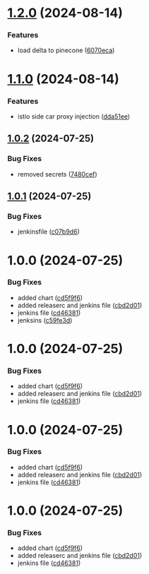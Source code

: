 # [1.2.0](https://github.com/cyse7125-su24-team10/helm-k8s-operator/compare/v1.1.0...v1.2.0) (2024-08-14)


### Features

* load delta to pinecone ([6070eca](https://github.com/cyse7125-su24-team10/helm-k8s-operator/commit/6070ecab36487442b150e3f8745d25d21de5df0a))

# [1.1.0](https://github.com/cyse7125-su24-team10/helm-k8s-operator/compare/v1.0.2...v1.1.0) (2024-08-14)


### Features

* istio side car proxy injection ([dda51ee](https://github.com/cyse7125-su24-team10/helm-k8s-operator/commit/dda51ee9b516cc43e474caa51dc64c2686957cca))

## [1.0.2](https://github.com/cyse7125-su24-team10/helm-k8s-operator/compare/v1.0.1...v1.0.2) (2024-07-25)


### Bug Fixes

* removed secrets ([7480cef](https://github.com/cyse7125-su24-team10/helm-k8s-operator/commit/7480cefa2ee0e95706a3771ebbd9eacbe551155a))

## [1.0.1](https://github.com/cyse7125-su24-team10/helm-k8s-operator/compare/v1.0.0...v1.0.1) (2024-07-25)


### Bug Fixes

* jenkinsfile ([c07b9d6](https://github.com/cyse7125-su24-team10/helm-k8s-operator/commit/c07b9d68b9e8fc5853198f3cc998ad1364b27149))

# 1.0.0 (2024-07-25)


### Bug Fixes

* added chart ([cd5f9f6](https://github.com/cyse7125-su24-team10/helm-k8s-operator/commit/cd5f9f6b927ce8f997fa29ba08c07579add3ad76))
* added releaserc and jenkins file ([cbd2d01](https://github.com/cyse7125-su24-team10/helm-k8s-operator/commit/cbd2d019a6cf73e2109338960eb986d16bfef6db))
* jenkins file ([cd46381](https://github.com/cyse7125-su24-team10/helm-k8s-operator/commit/cd46381215d32862a2b0f75284bc7a2672502f38))
* jenksins ([c59fe3d](https://github.com/cyse7125-su24-team10/helm-k8s-operator/commit/c59fe3da21e21ad24467f2fca6c56faa9c1c0792))

# 1.0.0 (2024-07-25)


### Bug Fixes

* added chart ([cd5f9f6](https://github.com/cyse7125-su24-team10/helm-k8s-operator/commit/cd5f9f6b927ce8f997fa29ba08c07579add3ad76))
* added releaserc and jenkins file ([cbd2d01](https://github.com/cyse7125-su24-team10/helm-k8s-operator/commit/cbd2d019a6cf73e2109338960eb986d16bfef6db))
* jenkins file ([cd46381](https://github.com/cyse7125-su24-team10/helm-k8s-operator/commit/cd46381215d32862a2b0f75284bc7a2672502f38))

# 1.0.0 (2024-07-25)


### Bug Fixes

* added chart ([cd5f9f6](https://github.com/cyse7125-su24-team10/helm-k8s-operator/commit/cd5f9f6b927ce8f997fa29ba08c07579add3ad76))
* added releaserc and jenkins file ([cbd2d01](https://github.com/cyse7125-su24-team10/helm-k8s-operator/commit/cbd2d019a6cf73e2109338960eb986d16bfef6db))
* jenkins file ([cd46381](https://github.com/cyse7125-su24-team10/helm-k8s-operator/commit/cd46381215d32862a2b0f75284bc7a2672502f38))

# 1.0.0 (2024-07-25)


### Bug Fixes

* added chart ([cd5f9f6](https://github.com/cyse7125-su24-team10/helm-k8s-operator/commit/cd5f9f6b927ce8f997fa29ba08c07579add3ad76))
* added releaserc and jenkins file ([cbd2d01](https://github.com/cyse7125-su24-team10/helm-k8s-operator/commit/cbd2d019a6cf73e2109338960eb986d16bfef6db))
* jenkins file ([cd46381](https://github.com/cyse7125-su24-team10/helm-k8s-operator/commit/cd46381215d32862a2b0f75284bc7a2672502f38))
